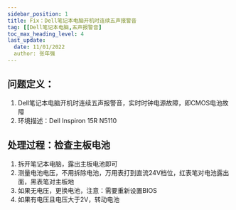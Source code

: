 ```yaml
---
sidebar_position: 1
title: Fix：Dell笔记本电脑开机时连续五声报警音
tag: [[Dell笔记本电脑,五声报警音]
toc_max_heading_level: 4
last_update:
  date: 11/01/2022
  author: 张年强
---
```


## 问题定义：

1. Dell笔记本电脑开机时连续五声报警音，实时时钟电源故障，即CMOS电池故障
2. 环境描述：Dell Inspiron 15R N5110

## 处理过程：检查主板电池

1. 拆开笔记本电脑，露出主板电池即可
2. 测量电池电压，不用拆除电池，万用表打到直流24V档位，红表笔对电池露出面，黑表笔对主板地
3. 如果无电压，更换电池，注意：需要重新设置BIOS
4. 如果有电压且电压大于2V，转动电池

